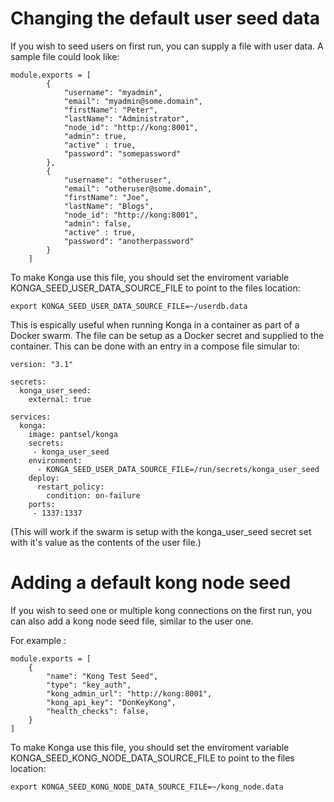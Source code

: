 # Changing the default user seed data

If you wish to seed users on first run, you can supply a file with user data. 
A sample file could look like:

````
module.exports = [
        {
            "username": "myadmin",
            "email": "myadmin@some.domain",
            "firstName": "Peter",
            "lastName": "Administrator",
            "node_id": "http://kong:8001",
            "admin": true,
            "active" : true,
            "password": "somepassword"
        },
        {
            "username": "otheruser",
            "email": "otheruser@some.domain",
            "firstName": "Joe",
            "lastName": "Blogs",
            "node_id": "http://kong:8001",
            "admin": false,
            "active" : true,
            "password": "anotherpassword"
        }
    ]
````

To make Konga use this file, you should set the enviroment variable KONGA_SEED_USER_DATA_SOURCE_FILE to point to the files location:
````
export KONGA_SEED_USER_DATA_SOURCE_FILE=~/userdb.data 
````

This is espically useful when running Konga in a container as part of a Docker swarm. The file can be setup as a Docker secret and supplied to the container. This can be done with an entry in a compose file simular to:

````
version: "3.1"

secrets:
  konga_user_seed:
    external: true

services:
  konga:
    image: pantsel/konga
    secrets:
     - konga_user_seed
    environment:
      - KONGA_SEED_USER_DATA_SOURCE_FILE=/run/secrets/konga_user_seed
    deploy:
      restart_policy:
        condition: on-failure
    ports:
     - 1337:1337
````

(This will work if the swarm is setup with the konga_user_seed secret set with it's value as the contents of the user file.)

# Adding a default kong node seed

If you wish to seed one or multiple kong connections on the first run, you can also add a kong node seed file, similar to the user one.

For example :

```
module.exports = [
    {
        "name": "Kong Test Seed",
        "type": "key_auth",
        "kong_admin_url": "http://kong:8001",
        "kong_api_key": "DonKeyKong",
        "health_checks": false,
    }
]
```

To make Konga use this file, you should set the enviroment variable KONGA_SEED_KONG_NODE_DATA_SOURCE_FILE to point to the files location:
````
export KONGA_SEED_KONG_NODE_DATA_SOURCE_FILE=~/kong_node.data 
````
